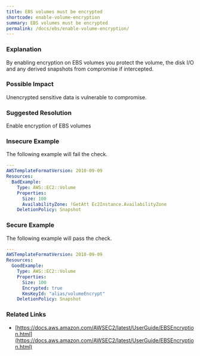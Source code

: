 ```yaml
---
title: EBS volumes must be encrypted
shortcode: enable-volume-encryption
summary: EBS volumes must be encrypted 
permalink: /docs/ebs/enable-volume-encryption/
---
```


### Explanation

By enabling encryption on EBS volumes you protect the volume, the disk I/O and any derived snapshots from compromise if intercepted.

### Possible Impact
Unencrypted sensitive data is vulnerable to compromise.

### Suggested Resolution
Enable encryption of EBS volumes


### Insecure Example

The following example will fail the  check.

```yaml
---
AWSTemplateFormatVersion: 2010-09-09
Resources:
  BadExample:
    Type: AWS::EC2::Volume
    Properties:
      Size: 100
      AvailabilityZone: !GetAtt Ec2Instance.AvailabilityZone
    DeletionPolicy: Snapshot

```



### Secure Example

The following example will pass the  check.

```yaml
---
AWSTemplateFormatVersion: 2010-09-09
Resources:
  GoodExample:
    Type: AWS::EC2::Volume
    Properties: 
      Size: 100
      Encrypted: true
      KmsKeyId: "alias/volumeEncrypt"
    DeletionPolicy: Snapshot

```




### Related Links


- [https://docs.aws.amazon.com/AWSEC2/latest/UserGuide/EBSEncryption.html](https://docs.aws.amazon.com/AWSEC2/latest/UserGuide/EBSEncryption.html)


